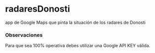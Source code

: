 # radaresDonosti
app de Google Maps que pinta la situación de los radares de Donosti

### Observaciones
Para que sea 100% operativa debes utilizar una Google API KEY válida.
